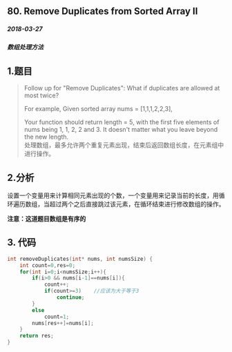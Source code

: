 ## 80. Remove Duplicates from Sorted Array II
##### 2018-03-27
##### 数组处理方法
## 1.题目
> Follow up for "Remove Duplicates":
What if duplicates are allowed at most twice?
>
>For example,
Given sorted array nums = [1,1,1,2,2,3],
>
>Your function should return length = 5, with the first five elements of nums being 1, 1, 2, 2 and 3. It doesn't matter what you leave beyond the new length.   
>处理数组，最多允许两个重复元素出现，结束后返回数组长度，在元素组中进行操作。

## 2.分析
设置一个变量用来计算相同元素出现的个数，一个变量用来记录当前的长度，用循环遍历数组，当超过两个之后直接跳过该元素，在循环结束进行修改数组的操作。

**注意：这道题目数组是有序的**
## 3. 代码
```c
int removeDuplicates(int* nums, int numsSize) {
    int count=0,res=0;
    for(int i=0;i<numsSize;i++){
        if(i>0 && nums[i-1]==nums[i]){
            count++;
            if(count>=3)    //应该为大于等于3
                continue;
        }
        else
            count=1;
        nums[res++]=nums[i];
    }
    return res;
}
```
